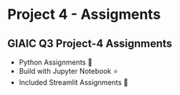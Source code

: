 # Project 4 - Assigments

 ## GIAIC Q3 Project-4 Assignments 

 * Python Assignments 🐍
 * Build with Jupyter Notebook ⭐
 * Included Streamlit Assignments 🚀
